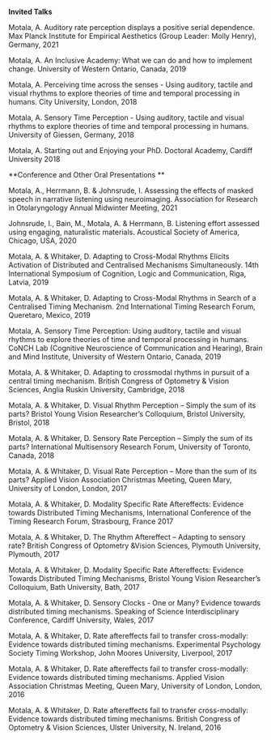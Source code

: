 **Invited Talks**

Motala, A. Auditory rate perception displays a positive serial dependence. Max Planck Institute for Empirical Aesthetics (Group Leader: Molly Henry), Germany, 2021

Motala, A. An Inclusive Academy: What we can do and how to implement change. University of Western Ontario, Canada, 2019

Motala, A. Perceiving time across the senses - Using auditory, tactile and visual rhythms to explore theories of time and temporal processing in humans. City University, London, 2018

Motala, A. Sensory Time Perception - Using auditory, tactile and visual rhythms to explore theories of time and temporal processing in humans. University of Giessen, Germany, 2018

Motala, A. Starting out and Enjoying your PhD. Doctoral Academy, Cardiff University 2018



**Conference and Other Oral Presentations
**

Motala, A., Herrmann, B. & Johnsrude, I. Assessing the effects of masked speech in narrative listening using neuroimaging. Association for Research in Otolaryngology Annual Midwinter Meeting, 2021

Johnsrude, I., Bain, M., Motala, A. & Herrmann, B. Listening effort assessed using engaging, naturalistic materials. Acoustical Society of America, Chicago, USA, 2020

Motala, A. & Whitaker, D. Adapting to Cross-Modal Rhythms Elicits Activation of Distributed and Centralised Mechanisms Simultaneously. 14th International Symposium of Cognition, Logic and Communication, Riga, Latvia, 2019

Motala, A. & Whitaker, D. Adapting to Cross-Modal Rhythms in Search of a Centralised Timing Mechanism. 2nd International Timing Research Forum, Queretaro, Mexico, 2019

Motala, A. Sensory Time Perception: Using auditory, tactile and visual rhythms to explore theories of time and temporal processing in humans. CoNCH Lab (Cognitive Neuroscience of Communication and Hearing), Brain and Mind Institute, University of Western Ontario, Canada, 2019

Motala, A. & Whitaker, D. Adapting to crossmodal rhythms in pursuit of a central timing mechanism. British Congress of Optometry & Vision Sciences, Anglia Ruskin University, Cambridge, 2018

Motala, A. & Whitaker, D. Visual Rhythm Perception – Simply the sum of its parts? Bristol Young Vision Researcher’s Colloquium, Bristol University, Bristol, 2018

Motala, A. & Whitaker, D. Sensory Rate Perception – Simply the sum of its parts? International Multisensory Research Forum, University of Toronto, Canada, 2018

Motala, A. & Whitaker, D. Visual Rate Perception – More than the sum of its parts? Applied Vision Association Christmas Meeting, Queen Mary, University of London, London, 2017

Motala, A. & Whitaker, D. Modality Specific Rate Aftereffects: Evidence towards Distributed Timing Mechanisms, International Conference of the Timing Research Forum, Strasbourg, France 2017

Motala, A. & Whitaker, D. The Rhythm Aftereffect – Adapting to sensory rate? British Congress of Optometry &Vision Sciences, Plymouth University, Plymouth, 2017

Motala, A. & Whitaker, D. Modality Specific Rate Aftereffects: Evidence Towards Distributed Timing Mechanisms, Bristol Young Vision Researcher’s Colloquium, Bath University, Bath, 2017

Motala, A. & Whitaker, D. Sensory Clocks - One or Many? Evidence towards distributed timing mechanisms. Speaking of Science Interdisciplinary Conference, Cardiff University, Wales, 2017

Motala, A. & Whitaker, D. Rate aftereffects fail to transfer cross-modally: Evidence towards distributed timing mechanisms. Experimental Psychology Society Timing Workshop, John Moores University, Liverpool, 2017

Motala, A. & Whitaker, D. Rate aftereffects fail to transfer cross-modally: Evidence towards distributed timing mechanisms. Applied Vision Association Christmas Meeting, Queen Mary, University of London, London, 2016

Motala, A. & Whitaker, D. Rate aftereffects fail to transfer cross-modally: Evidence towards distributed timing mechanisms. British Congress of Optometry & Vision Sciences, Ulster University, N. Ireland, 2016

